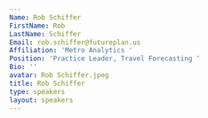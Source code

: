 ```yaml
---
Name: Rob Schiffer
FirstName: Rob
LastName: Schiffer
Email: rob.schiffer@futureplan.us
Affiliation: 'Metro Analytics '
Position: 'Practice Leader, Travel Forecasting '
Bio: ''
avatar: Rob Schiffer.jpeg
title: Rob Schiffer
type: speakers
layout: speakers
---
```

